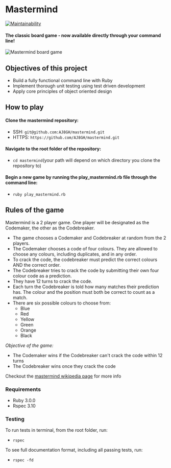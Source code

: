 # Mastermind

[![Maintainability](https://api.codeclimate.com/v1/badges/59ba167857b8f91cf7f8/maintainability)](https://codeclimate.com/github/AJ8GH/mastermind/maintainability)

#### The classic board game - now available directly through your command line!

![Mastermind board game](https://i.ebayimg.com/images/g/MNkAAOSwbwlW~qpJ/s-l1600.jpg)

## Objectives of this project
- Build a fully functional command line with Ruby
- Implement thorough unit testing using test driven development
- Apply core principles of object oriented design

## How to play

#### Clone the mastermind repository:

- SSH: `git@github.com:AJ8GH/mastermind.git`
- HTTPS: `https://github.com/AJ8GH/mastermind.git`

#### Navigate to the root folder of the repository:
- `cd mastermind`(your path will depend on which directory you clone the repository to)

#### Begin a new game by running the play_mastermind.rb file through the command line:
- `ruby play_mastermind.rb`

## Rules of the game
Mastermind is a 2 player game. One player will be designated as the Codemaker, the other as the Codebreaker.

- The game chooses a Codemaker and Codebreaker at random from the 2 players.
- The Codemaker chooses a code of four colours. They are allowed to choose any colours, including duplicates, and in any order.
- To crack the code, the codebreaker must predict the correct colours AND the correct order.
- The Codebreaker tries to crack the code by submitting their own four colour code as a prediction.
- They have 12 turns to crack the code.
- Each turn the Codebreaker is told how many matches their prediction has. The colour and the position must both be correct to count as a match.
- There are six possible colours to choose from:
  - Blue
  - Red
  - Yellow
  - Green
  - Orange
  - Black

*Objective of the game:*
- The Codemaker wins if the Codebreaker can't crack the code within 12 turns
- The Codebreaker wins once they crack the code

Checkout the [mastermind wikipedia page](https://en.wikipedia.org/wiki/Mastermind_(board_game)) for more info

### Requirements
- Ruby 3.0.0
- Rspec 3.10

### Testing

To run tests in terminal, from the root folder, run:
- `rspec`

To see full documentation format, including all passing tests, run:
- `rspec -fd`

